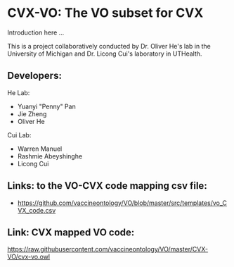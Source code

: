 # CVX-VO: The VO subset for CVX

Introduction here ...

This is a project collaboratively conducted by Dr. Oliver He's lab in the University of Michigan and Dr. Licong Cui's laboratory in UTHealth.

## Developers:  

He Lab:
- Yuanyi "Penny" Pan
- Jie Zheng
- Oliver He

Cui Lab: 
- Warren Manuel
- Rashmie Abeyshinghe
- Licong Cui

## Links: to the VO-CVX code mapping csv file: 
- https://github.com/vaccineontology/VO/blob/master/src/templates/vo_CVX_code.csv

## Link: CVX mapped VO code:  
https://raw.githubusercontent.com/vaccineontology/VO/master/CVX-VO/cvx-vo.owl 


